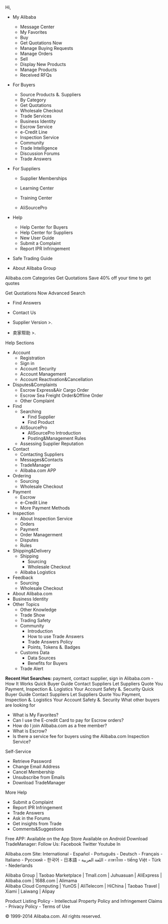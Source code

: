 Hi,

*   My Alibaba
    *   Message Center
    *   My Favorites
    *   Buy
    *   Get Quotations Now
    *   Manage Buying Requests
    *   Manage Orders
    *   Sell
    *   Display New Products
    *   Manage Products
    *   Received RFQs

*   For Buyers
    *   Source Products &. Suppliers
    *   By Category
    *   Get Quotations
    *   Wholesale Checkout
    *   Trade Services
    *   Business Identity
    *   Escrow Service
    *   e-Credit Line
    *   Inspection Service
    *   Community
    *   Trade Intelligence
    *   Discussion Forums
    *   Trade Answers
*   For Suppliers
    *   Supplier Memberships
    *   Learning Center
    *   Training Center
    
    *   AliSourcePro
*   Help
    *   Help Center for Buyers
    *   Help Center for Suppliers
    *   New User Guide
    *   Submit a Complaint
    *   Report IPR Infringement
*   Safe Trading Guide

*   About Alibaba Group

Alibaba.com Categories Get Quotations Save 40% off your time to get quotes

Get Quotations Now Advanced Search

*   Find Answers
*   Contact Us

*   Supplier Version >.
*   卖家帮助 >.

Help Sections

*   Account
    *   Registration
    *   Sign in
    *   Account Security
    *   Account Management
    *   Account Reactivation&Cancellation
*   Disputes&Complaints
    *   Escrow Express&Air Cargo Order
    *   Escrow Sea Freight Order&Offline Order
    *   Other Complaint
*   Find
    *   Searching
        *   Find Supplier
        *   Find Product
    *   AliSourcePro
        *   AliSourcePro Introduction
        *   Posting&Management Rules
    *   Assessing Supplier Reputation
*   Contact
    *   Contacting Suppliers
    *   Messages&Contacts
    *   TradeManager
    *   Alibaba.com APP
*   Ordering
    *   Sourcing
    *   Wholesale Checkout
*   Payment
    *   Escrow
    *   e-Credit Line
    *   More Payment Methods
*   Inspection
    *   About Inspection Service
    *   Orders
    *   Payment
    *   Order Managerment
    *   Disputes
    *   Rules
*   Shipping&Delivery
    *   Shipping
        *   Sourcing
        *   Wholesale Checkout
    *   Alibaba Logistics
*   Feedback
    *   Sourcing
    *   Wholesale Checkout
*   About Alibaba.com
*   Business Identity
*   Other Topics
    *   Other Knowledge
    *   Trade Show
    *   Trading Safety
    *   Community
        *   Introduction
        *   How to use Trade Answers
        *   Trade Answers Policy
        *   Points, Tokens &. Badges
    *   Customs Data
        *   Data Sources
        *   Benefits for Buyers
    *   Trade Alert

**Recent Hot Searches:** payment, contact supplier, sign in Alibaba.com - How It Works Quick Buyer Guide Contact Suppliers Let Suppliers Quote You Payment, Inspection &. Logistics Your Account Safety &. Security Quick Buyer Guide Contact Suppliers Let Suppliers Quote You Payment, Inspection &. Logistics Your Account Safety &. Security What other buyers are looking for

*   What is My Favorites?
*   Can I use the E-credit Card to pay for Escrow orders?
*   How do I join Alibaba.com as a free member?
*   What is Escrow?
*   Is there a service fee for buyers using the Alibaba.com Inspection Service?

Self-Service

*   Retrieve Password
*   Change Email Address
*   Cancel Membership
*   Unsubscribe from Emails
*   Download TradeManager

More Help

*   Submit a Complaint
*   Report IPR Infringement
*   Trade Answers
*   Ask in the Forums
*   Get insights from Trade
*   Comments&Suggestions

Free APP: Available on the App Store Available on Android Download TradeManager: Follow Us: Facebook Twitter Youtube In

Alibaba.com Site: International - Español - Português - Deutsch - Français - Italiano - Pусский - 한국어 - 日本語 - اللغة العربية - ภาษาไทย - tiếng Việt - Türk - Nederlands

Alibaba Group | Taobao Marketplace | Tmall.com | Juhuasuan | AliExpress | Alibaba.com | 1688.com | Alimama  
Alibaba Cloud Computing | YunOS | AliTelecom | HiChina | Taobao Travel | Xiami | Laiwang | Alipay

Product Listing Policy - Intellectual Property Policy and Infringement Claims - Privacy Policy - Terms of Use

© 1999-2014 Alibaba.com. All rights reserved.